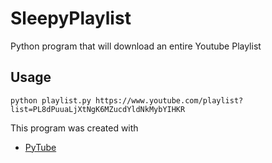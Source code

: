 # SleepyPlaylist

Python program that will download an entire Youtube Playlist

## Usage
`python playlist.py https://www.youtube.com/playlist?list=PL8dPuuaLjXtNgK6MZucdYldNkMybYIHKR`

This program was created with 
- [PyTube](https://pytube.io/en/latest/index.html)